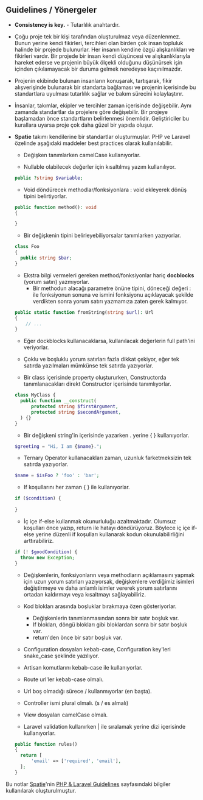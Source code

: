 ## Guidelines / Yönergeler

* **Consistency is key.** - Tutarlılık anahtardır.

* Çoğu proje tek bir kişi tarafından oluşturulmaz veya düzenlenmez. Bunun yerine kendi fikirleri, tercihleri olan birden çok insan topluluk halinde bir projede 
bulunurlar. Her insanın kendine özgü alışkanlıkları ve fikirleri vardır. Bir projede bir insan kendi düşüncesi ve alışkanlıklarıyla hareket ederse ve projenin
büyük ölçekli olduğunu düşünürsek işin içinden çıkılamayacak bir duruma gelmek neredeyse kaçınılmazdır.

* Projenin ekibinde bulunan insanların konuşarak, tartışarak, fikir alışverişinde bulunarak bir standarta bağlaması ve projenin içerisinde bu standartlara 
uyulması tutarlılık sağlar ve bakım sürecini kolaylaştırır.

* İnsanlar, takımlar, ekipler ve tercihler zaman içerisinde değişebilir. Aynı zamanda standartlar da projelere göre değişebilir.
Bir projeye başlamadan önce standartların belirlenmesi önemlidir. Geliştiriciler bu kurallara uyarsa proje çok daha güzel bir yapıda oluşur.

* **Spatie** takımı kendilerine bir standartlar oluşturmuşlar. PHP ve Laravel özelinde aşağıdaki maddeler best practices olarak kullanılabilir.
  * Değişken tanımlarken camelCase kullanıyorlar.
  
  * Nullable olabilecek değerler için kısaltılmış yazım kullanılıyor.
  
  ```php
  public ?string $variable;
  ```
  
  * Void döndürecek methodlar/fonksiyonlara : void ekleyerek dönüş tipini belirtiyorlar.
  
  ```php
  public function method(): void
  {
  
  }
  ```
  
  * Bir değişkenin tipini belirleyebiliyorsalar tanımlarken yazıyorlar.
  
  ```php
  class Foo
  {
    public string $bar;
  }
  ```
  
  * Ekstra bilgi vermeleri gereken method/fonksiyonlar hariç **docblocks** (yorum satırı) yazmıyorlar.
    * Bir methodun alacağı parametre önüne tipini, döneceği değeri : ile fonksiyonun sonuna ve ismini fonksiyonu açıklayacak şekilde verdikten sonra
    yorum satırı yazmamıza zaten gerek kalmıyor.
   
  ```php
  public static function fromString(string $url): Url
  {
      // ...
  }
  ```
  
  * Eğer dockblocks kullanacaklarsa, kullanılacak değerlerin full path'ini veriyorlar.
  
  * Çoklu ve boşluklu yorum satırları fazla dikkat çekiyor, eğer tek satırda yazılmaları mümkünse tek satırda yazıyorlar.

  * Bir class içerisinde property oluştururken, Constructorda tanımlanacakları direkt Constructor içerisinde tanımlıyorlar.

  ```php
  class MyClass {
    public function __construct(
        protected string $firstArgument,
        protected string $secondArgument,
    ) {}
  }
  ```
  
  * Bir değişkeni string'in içerisinde yazarken . yerine { } kullanıyorlar.

  ```php
  $greeting = "Hi, I am {$name}.";
  ```
  
  * Ternary Operator kullanacakları zaman, uzunluk farketmeksizin tek satırda yazıyorlar.

   ```php
   $name = $isFoo ? 'foo' : 'bar';
   ```
   
  * If koşullarını her zaman { } ile kullanıyorlar.

  ```php
  if ($condition) {
   
  }
  ```
  
  * İç içe if-else kullanmak okunurluluğu azaltmaktadır. Olumsuz koşulları önce yazıp, return ile hatayı döndürüyoruz. 
  Böylece iç içe if-else yerine düzenli if koşulları kullanarak kodun okunulabilirliğini arttırabiliriz.
  
  ```php
  if (! $goodCondition) {
    throw new Exception;
  }
  ```
  
  * Değişkenlerin, fonksiyonların veya methodların açıklamasını yapmak için uzun yorum satırları yazıyorsak, değişkenlere verdiğimiz
  isimleri değiştirmeye ve daha anlamlı isimler vererek yorum satırlarını ortadan kaldırmayı veya kısaltmayı sağlayabiliriz.
  
  * Kod blokları arasında boşluklar bırakmaya özen gösteriyorlar.
    * Değişkenlerin tanımlanmasından sonra bir satır boşluk var.
    * If blokları, döngü blokları gibi bloklardan sonra bir satır boşluk var.
    * return'den önce bir satır boşluk var.
  
  * Configuration dosyaları kebab-case, Configuration key'leri snake_case şeklinde yazılıyor.

  * Artisan komutlarını kebab-case ile kullanıyorlar.

  * Route url'ler kebab-case olmalı.

  * Url boş olmadığı sürece / kullanmıyorlar (en başta).

  * Controller ismi plural olmalı. (s / es almalı)

  * View dosyaları camelCase olmalı.

  * Laravel validation kullanırken | ile sıralamak yerine dizi içerisinde kullanıyorlar.

  ```php
  public function rules()
  {
    return [
        'email' => ['required', 'email'],
    ];
  }
  ```
  
  
  
Bu notlar [Spatie](https://spatie.be/)'nin [PHP & Laravel Guidelines](https://spatie.be/guidelines/laravel-php) sayfasındaki bilgiler kullanılarak oluşturulmuştur.
  
  
  
  
  
  
